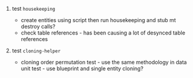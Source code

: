1. test `housekeeping`
	- create entities using script then run housekeeping and stub mt destroy calls?
	- check table references - has been causing a lot of desynced table references

2. test `cloning-helper`
	- cloning order permutation test - use the same methodology in data unit test - use blueprint and single entity cloning?